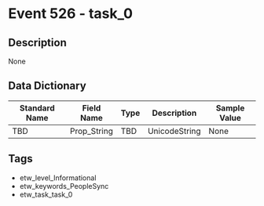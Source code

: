 # Event 526 - task_0

## Description
None

## Data Dictionary
|Standard Name|Field Name|Type|Description|Sample Value|
|---|---|---|---|---|
|TBD|Prop_String|TBD|UnicodeString|None|None|

## Tags
* etw_level_Informational
* etw_keywords_PeopleSync
* etw_task_task_0